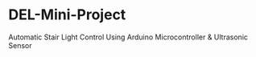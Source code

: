 # DEL-Mini-Project
Automatic Stair Light Control Using Arduino Microcontroller &amp; Ultrasonic Sensor

